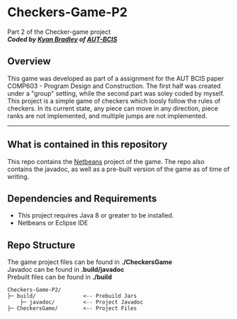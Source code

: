 # Checkers-Game-P2
Part 2 of the Checker-game project </br>
***Coded by <a href="https://github.com/bradley-kyan" title="bradley-kyan Github">Kyan Bradley</a> of [AUT-BCIS](https://www.aut.ac.nz)***

## Overview ##
This game was developed as part of a assignment for the AUT BCIS paper COMP603 - Program Design and Construction. The first half was created under a "group" setting, while the second part was soley coded by myself. </br>
This project is a simple game of checkers which loosly follow the rules of checkers. In its current state, any piece can move in any direction, piece ranks are not implemented, and multiple jumps are not implemented.
<hr>

## What is contained in this repository ##
This repo contains the [Netbeans](https://netbeans.apache.org/) project of the game. The repo also contains the javadoc, as well as a pre-built version of the game as of time of writing.

## Dependencies and Requirements ##
* This project requires Java 8 or greater to be installed. 
* Netbeans or Eclipse IDE

## Repo Structure ##
The game project files can be found in **./CheckersGame** </br>
Javadoc can be found in **.build/javadoc** </br>
Prebuilt files can be found in **./build**

    Checkers-Game-P2/
    ├─ build/               <-- Prebuild Jars
        ├─ javadoc/         <-- Project Javadoc
    ├─ CheckersGame/        <-- Project Files
   
   

